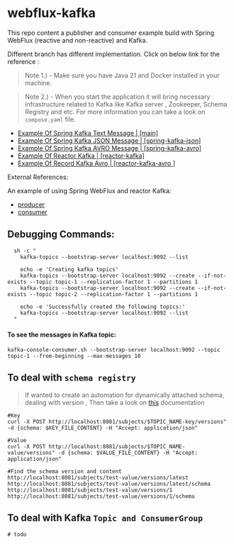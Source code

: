 # webflux-kafka

This repo content a publisher and consumer example build with Spring WebFlux (reactive and non-reactive) and Kafka. 

Different branch has different implementation. Click on below link for the reference :

> Note 1.) - Make sure you have Java 21 and Docker installed in your machine.

> Note 2.) - When you start the application it will bring necessary infrastructure related to Kafka like Kafka server , Zookeeper, Schema Registry and etc. For more information you can take a look on `compose.yaml` file.

- [Example Of Spring Kafka Text Message | [main] ]()
- [Example Of Spring Kafka JSON Message | [spring-kafka-json] ]()
- [Example Of Spring Kafka AVRO Message | [spring-kafka-avro] ]()
- [Example Of Reactor Kafka | [reactor-kafka] ]()
- [Example Of Record Kafka Avro | [reactor-kafka-avro ]]()

External References:

An example of using Spring WebFlux and reactor Kafka:
- [producer](https://github.com/reactor/reactor-kafka/blob/main/reactor-kafka-samples/src/main/java/reactor/kafka/samples/SampleProducer.java)
- [consumer](https://github.com/reactor/reactor-kafka/blob/main/reactor-kafka-samples/src/main/java/reactor/kafka/samples/SampleConsumer.java)


## Debugging Commands:

```shell
  sh -c "
    kafka-topics --bootstrap-server localhost:9092 --list

    echo -e 'Creating kafka topics'
    kafka-topics --bootstrap-server localhost:9092 --create --if-not-exists --topic topic-1 --replication-factor 1 --partitions 1
    kafka-topics --bootstrap-server localhost:9092 --create --if-not-exists --topic topic-2 --replication-factor 1 --partitions 1

    echo -e 'Successfully created the following topics:'
    kafka-topics --bootstrap-server localhost:9092 --list
  "
```

#### To see the messages in Kafka topic:

```shell
kafka-console-consumer.sh --bootstrap-server localhost:9092 --topic topic-1 --from-beginning --max-messages 10
```

## To deal with `schema registry`

> If wanted to create an automation for dynamically attached schema, dealing with version , Then take a look on [this](https://docs.confluent.io/platform/current/schema-registry/develop/using.html) documentation

```
#Key
curl -X POST http://localhost:8081/subjects/$TOPIC_NAME-key/versions" -d {schema: $KEY_FILE_CONTENT} -H "Accept: application/json"

#Value
curl -X POST http://localhost:8081/subjects/$TOPIC_NAME-value/versions" -d {schema: $VALUE_FILE_CONTENT} -H "Accept: application/json"

#Find the schema version and content
http://localhost:8081/subjects/test-value/versions/latest
http://localhost:8081/subjects/test-value/versions/latest/schema
http://localhost:8081/subjects/test-value/versions/1
http://localhost:8081/subjects/test-value/versions/1/schema
```

## To deal with Kafka `Topic and ConsumerGroup`
```
# todo
```
